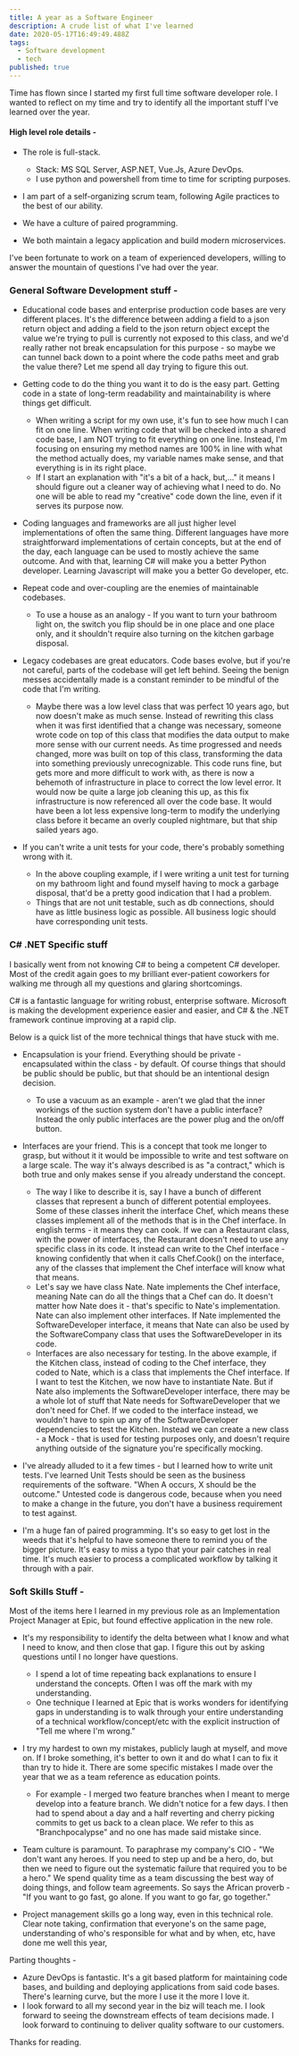 ```yaml
---
title: A year as a Software Engineer
description: A crude list of what I've learned
date: 2020-05-17T16:49:49.488Z
tags:
  - Software development
  - tech
published: true
---
```

Time has flown since I started my first full time software developer role. I wanted to reflect on my time and try to identify all the important stuff I've learned over the year. 

#### High level role details -

* The role is full-stack. 

  * Stack: MS SQL Server, ASP.NET, Vue.Js, Azure DevOps. 
  * I use python and powershell from time to time for scripting purposes. 
* I am part of a self-organizing scrum team, following Agile practices to the best of our ability. 
* We have a culture of paired programming. 
* We both maintain a legacy application and build modern microservices. 

I've been fortunate to work on a team of experienced developers, willing to answer the mountain of questions I've had over the year. 

### General Software Development stuff -

* Educational code bases and enterprise production code bases are very different places. It's the difference between adding a field to a json return object and adding a field to the json return object except the value we're trying to pull is currently not exposed to this class, and we'd really rather not break encapsulation for this purpose - so maybe we can tunnel back down to a point where the code paths meet and grab the value there? Let me spend all day trying to figure this out. 
* Getting code to do the thing you want it to do is the easy part. Getting code in a state of long-term readability and maintainability is where things get difficult. 

  * When writing a script for my own use, it's fun to see how much I can fit on one line. When writing code that will be checked into a shared code base, I am NOT trying to fit everything on one line. Instead, I'm focusing on ensuring my method names are 100% in line with what the method actually does, my variable names make sense, and that everything is in its right place. 
  * If I start an explanation with "it's a bit of a hack, but,..." it means I should figure out a cleaner way of achieving what I need to do. No one will be able to read my "creative" code down the line, even if it serves its purpose now. 
* Coding languages and frameworks are all just higher level implementations of often the same thing. Different languages have more straightforward implementations of certain concepts, but at the end of the day, each language can be used to mostly achieve the same outcome. And with that, learning C# will make you a better Python developer. Learning Javascript will make you a better Go developer, etc. 
* Repeat code and over-coupling are the enemies of maintainable codebases. 

  * To use a house as an analogy - If you want to turn your bathroom light on, the switch you flip should be in one place and one place only, and it shouldn't require also turning on the kitchen garbage disposal. 
* Legacy codebases are great educators. Code bases evolve, but if you're not careful, parts of the codebase will get left behind. Seeing the benign messes accidentally made is a constant reminder to be mindful of the code that I'm writing. 

  * Maybe there was a low level class that was perfect 10 years ago, but now doesn't make as much sense. Instead of rewriting this class when it was first identified that a change was necessary, someone wrote code on top of this class that modifies the data output to make more sense with our current needs. As time progressed and needs changed, more was built on top of this class, transforming the data into something previously unrecognizable. This code runs fine, but gets more and more difficult to work with, as there is now a behemoth of infrastructure in place to correct the low level error. It would now be quite a large job cleaning this up, as this fix infrastructure is now referenced all over the code base. It would have been a lot less expensive long-term to modify the underlying class before it became an overly coupled nightmare, but that ship sailed years ago. 
* If you can't write a unit tests for your code, there's probably something wrong with it. 

  * In the above coupling example, if I were writing a unit test for turning on my bathroom light and found myself having to mock a garbage disposal, that'd be a pretty good indication that I had a problem. 
  * Things that are not unit testable, such as db connections, should have as little business logic as possible. All business logic should have corresponding unit tests. 

### C# .NET Specific stuff

I basically went from not knowing C# to being a competent C# developer. Most of the credit again goes to my brilliant ever-patient coworkers for walking me through all my questions and glaring shortcomings. 

C# is a fantastic language for writing robust, enterprise software. Microsoft is making the development experience easier and easier, and C# & the .NET framework continue improving at a rapid clip. 

Below is a quick list of the more technical things that have stuck with me. 

* Encapsulation is your friend. Everything should be private - encapsulated within the class - by default. Of course things that should be public should be public, but that should be an intentional design decision. 

  * To use a vacuum as an example - aren't we glad that the inner workings of the suction system don't have a public interface? Instead the only public interfaces are the power plug and the on/off button. 
* Interfaces are your friend. This is a concept that took me longer to grasp, but without it it would be impossible to write and test software on a large scale. The way it's always described is as "a contract," which is both true and only makes sense if you already understand the concept. 

  * The way I like to describe it is, say I have a bunch of different classes that represent a bunch of different potential employees. Some of these classes inherit the interface Chef, which means these classes implement all of the methods that is in the Chef interface. In english terms - it means they can cook. If we can a Restaurant class, with the power of interfaces, the Restaurant doesn't need to use any specific class in its code. It instead can write to the Chef interface - knowing confidently that when it calls Chef.Cook() on the interface, any of the classes that implement the Chef interface will know what that means. 
  * Let's say we have class Nate. Nate implements the Chef interface, meaning Nate can do all the things that a Chef can do. It doesn't matter how Nate does it - that's specific to Nate's implementation. Nate can also implement other interfaces. If Nate implemented the SoftwareDeveloper interface, it means that Nate can also be used by the SoftwareCompany class that uses the SoftwareDeveloper in its code. 
  * Interfaces are also necessary for testing. In the above example, if the Kitchen class, instead of coding to the Chef interface, they coded to Nate, which is a class that implements the Chef interface. If I want to test the Kitchen, we now have to instantiate Nate. But if Nate also implements the SoftwareDeveloper interface, there may be a whole lot of stuff that Nate needs for SoftwareDeveloper that we don't need for Chef. If we coded to the interface instead, we wouldn't have to spin up any of the SoftwareDeveloper dependencies to test the Kitchen. Instead we can create a new class - a Mock - that is used for testing purposes only, and doesn't require anything outside of the signature you're specifically mocking.
* I've already alluded to it a few times - but I learned how to write unit tests. I've learned Unit Tests should be seen as the business requirements of the software. "When A occurs, X should be the outcome." Untested code is dangerous code, because when you need to make a change in the future, you don't have a business requirement to test against. 
* I'm a huge fan of paired programming. It's so easy to get lost in the weeds that it's helpful to have someone there to remind you of the bigger picture. It's easy to miss a typo that your pair catches in real time. It's much easier to process a complicated workflow by talking it through with a pair.  

### Soft Skills Stuff -

Most of the items here I learned in my previous role as an Implementation Project Manager at Epic, but found effective application in the new role. 

* It's my responsibility to identify the delta between what I know and what I need to know, and then close that gap. I figure this out by asking questions until I no longer have questions. 

  * I spend a lot of time repeating back explanations to ensure I understand the concepts. Often I was off the mark with my understanding. 
  * One technique I learned at Epic that is works wonders for identifying gaps in understanding is to walk through your entire understanding of a technical workflow/concept/etc with the explicit instruction of "Tell me where I'm wrong." 
* I try my hardest to own my mistakes, publicly laugh at myself, and move on. If I broke something, it's better to own it and do what I can to fix it than try to hide it. There are some specific mistakes I made over the year that we as a team reference as education points. 

  * For example - I merged two feature branches when I meant to merge develop into a feature branch. We didn't notice for a few days. I then had to spend about a day and a half reverting and cherry picking commits to get us back to a clean place. We refer to this as "Branchpocalypse" and no one has made said mistake since. 
* Team culture is paramount. To paraphrase my company's CIO - "We don't want any heroes. If you need to step up and be a hero, do, but then we need to figure out the systematic failure that required you to be a hero." We spend quality time as a team discussing the best way of doing things, and follow team agreements. So says the African proverb - "If you want to go fast, go alone. If you want to go far, go together."
* Project management skills go a long way, even in this technical role. Clear note taking, confirmation that everyone's on the same page, understanding of who's responsible for what and by when, etc, have done me well this year, 

Parting thoughts - 

* Azure DevOps is fantastic. It's a git based platform for maintaining code bases, and building and deploying applications from said code bases. There's learning curve, but the more I use it the more I love it. 
* I look forward to all my second year in the biz will teach me. I look forward to seeing the downstream effects of team decisions made. I look forward to continuing to deliver quality software to our customers. 

Thanks for reading.